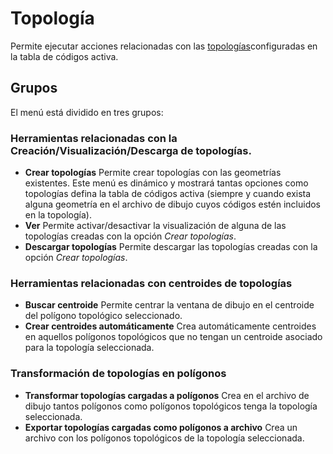# Topología

Permite ejecutar acciones relacionadas con las [topologías](/digi3d-net/referencia/editor-de-tablas-de-codigos/pestanas/topologias/)configuradas en la tabla de códigos activa.

## Grupos

El menú está dividido en tres grupos:

### **Herramientas relacionadas con la Creación/Visualización/Descarga de topologías.**

* **Crear topologías** Permite crear topologías con las geometrías existentes. Este menú es dinámico y mostrará tantas opciones como topologías defina la tabla de códigos activa \(siempre y cuando exista alguna geometría en el archivo de dibujo cuyos códigos estén incluidos en la topología\).
* **Ver** Permite activar/desactivar la visualización de alguna de las topologías creadas con la opción _Crear topologías_.
* **Descargar topologías** Permite descargar las topologías creadas con la opción _Crear topologías_.

### **Herramientas relacionadas con centroides de topologías**

* **Buscar centroide** Permite centrar la ventana de dibujo en el centroide del polígono topológico seleccionado.
* **Crear centroides automáticamente** Crea automáticamente centroides en aquellos polígonos topológicos que no tengan un centroide asociado para la topología seleccionada.

### **Transformación de topologías en polígonos**

* **Transformar topologías cargadas a polígonos** Crea en el archivo de dibujo tantos polígonos como polígonos topológicos tenga la topología seleccionada.
* **Exportar topologías cargadas como polígonos a archivo** Crea un archivo con los polígonos topológicos de la topología seleccionada.

